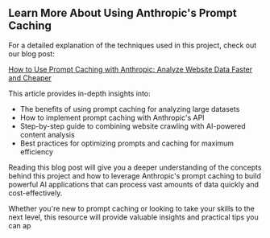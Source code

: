 ## Learn More About Using Anthropic's Prompt Caching

For a detailed explanation of the techniques used in this project, check out our blog post:  

[How to Use Prompt Caching with Anthropic: Analyze Website Data Faster and Cheaper](https://www.firecrawl.dev/blog/using-prompt-caching-with-anthropic)

This article provides in-depth insights into:

* The benefits of using prompt caching for analyzing large datasets
* How to implement prompt caching with Anthropic's API
* Step-by-step guide to combining website crawling with AI-powered content analysis 
* Best practices for optimizing prompts and caching for maximum efficiency

Reading this blog post will give you a deeper understanding of the concepts behind this project and how to leverage Anthropic's prompt caching to build powerful AI applications that can process vast amounts of data quickly and cost-effectively. 

Whether you're new to prompt caching or looking to take your skills to the next level, this resource will provide valuable insights and practical tips you can ap
